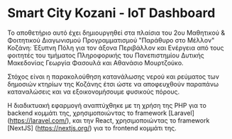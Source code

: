 # Smart City Kozani - IoT Dashboard

Το αποθετήριο αυτό έχει δημιουργηθεί στα πλαίσια του 2ου Μαθητικού & Φοιτητικού
Διαγωνισμού Προγραμματισμού "Παράθυρο στο Μέλλον" Κοζάνη: Έξυπνη Πόλη για τον άξονα Περιβάλλον και Ενέργεια από τους φοιτητές του τμήματος Πληροφορικής του Πανεπιστημίου Δυτικής Μακεδονίας Γεωργία Φασουλά και Αθανάσιο Μουρτζούκο.

Στόχος είναι η παρακολούθηση κατανάλωσης νερού και ρεύματος των δημοσιών κτηρίων της Κοζάνης έτσι ώστε να αποφευχθούν παραπάνω καταναλώσεις και να εξοικονομήσουμε φυσικούς πόρους.

Η διαδικτυακή εφαρμογή αναπτύχθηκε με τη χρήση της PHP για το backend κομμάτι της, χρησιμοποιώντας το framework [Laravel] (https://laravel.com/), και την React, χρησιμοποιώντας το framework [NextJS] (https://nextjs.org/) για το frontend κομμάτι της.

